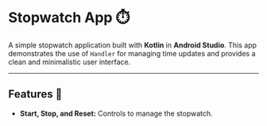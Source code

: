 # Stopwatch App ⏱️

A simple stopwatch application built with **Kotlin** in **Android Studio**. This app demonstrates the use of `Handler` for managing time updates and provides a clean and minimalistic user interface.

---

## Features 🎉

- **Start, Stop, and Reset:** Controls to manage the stopwatch.

